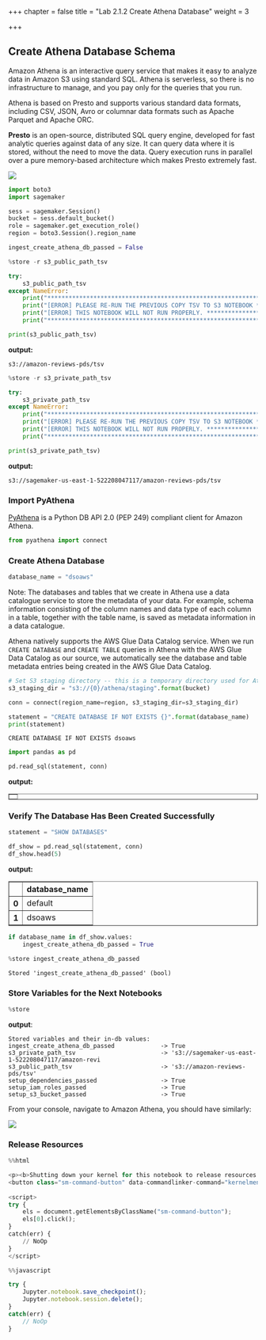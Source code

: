 +++
chapter = false
title = "Lab 2.1.2 Create Athena Database"
weight = 3

+++
## Create Athena Database Schema

Amazon Athena is an interactive query service that makes it easy to analyze data in Amazon S3 using standard SQL. Athena is serverless, so there is no infrastructure to manage, and you pay only for the queries that you run.

Athena is based on Presto and supports various standard data formats, including CSV, JSON, Avro or columnar data formats such as Apache Parquet and Apache ORC.

**Presto** is an open-source, distributed SQL query engine, developed for fast analytic queries against data of any size. It can query data where it is stored, without the need to move the data. Query execution runs in parallel over a pure memory-based architecture which makes Presto extremely fast.

![](https://raw.githubusercontent.com/smartworkz-kyriacos/data-science-on-aws/1bc7efe6931b75614b570f5f1c6f1c762abd8973/04_ingest/img/athena_setup.png)

```python
import boto3
import sagemaker

sess = sagemaker.Session()
bucket = sess.default_bucket()
role = sagemaker.get_execution_role()
region = boto3.Session().region_name
```

```python
ingest_create_athena_db_passed = False
```

```python
%store -r s3_public_path_tsv
```

```python
try:
    s3_public_path_tsv
except NameError:
    print("*****************************************************************************")
    print("[ERROR] PLEASE RE-RUN THE PREVIOUS COPY TSV TO S3 NOTEBOOK ******************")
    print("[ERROR] THIS NOTEBOOK WILL NOT RUN PROPERLY. ********************************")
    print("*****************************************************************************")
```

```python
print(s3_public_path_tsv)
```

**output:**

    s3://amazon-reviews-pds/tsv

```python
%store -r s3_private_path_tsv
```

```python
try:
    s3_private_path_tsv
except NameError:
    print("*****************************************************************************")
    print("[ERROR] PLEASE RE-RUN THE PREVIOUS COPY TSV TO S3 NOTEBOOK ******************")
    print("[ERROR] THIS NOTEBOOK WILL NOT RUN PROPERLY. ********************************")
    print("*****************************************************************************")
```

```python
print(s3_private_path_tsv)
```

**output:**

    s3://sagemaker-us-east-1-522208047117/amazon-reviews-pds/tsv

### Import PyAthena

[PyAthena](https://pypi.org/project/PyAthena/) is a Python DB API 2.0 (PEP 249) compliant client for Amazon Athena.

```python
from pyathena import connect
```

### Create Athena Database

```python
database_name = "dsoaws"
```

Note: The databases and tables that we create in Athena use a data catalogue service to store the metadata of your data. For example, schema information consisting of the column names and data type of each column in a table, together with the table name, is saved as metadata information in a data catalogue.

Athena natively supports the AWS Glue Data Catalog service. When we run `CREATE DATABASE` and `CREATE TABLE` queries in Athena with the AWS Glue Data Catalog as our source, we automatically see the database and table metadata entries being created in the AWS Glue Data Catalog.

```python
# Set S3 staging directory -- this is a temporary directory used for Athena queries
s3_staging_dir = "s3://{0}/athena/staging".format(bucket)
```

```python
conn = connect(region_name=region, s3_staging_dir=s3_staging_dir)
```

```python
statement = "CREATE DATABASE IF NOT EXISTS {}".format(database_name)
print(statement)
```

    CREATE DATABASE IF NOT EXISTS dsoaws

```python
import pandas as pd

pd.read_sql(statement, conn)
```

**output:**

<div>
<style scoped>
.dataframe tbody tr th:only-of-type {
vertical-align: middle;
}

    .dataframe tbody tr th {
        vertical-align: top;
    }
    
    .dataframe thead th {
        text-align: right;
    }

**output:**

</style>

<table border="1" class="dataframe">
<thead>
<tr style="text-align: right;">
<th></th>
</tr>
</thead>
<tbody>
</tbody>
</table>

</div>

### Verify The Database Has Been Created Successfully

```python
statement = "SHOW DATABASES"

df_show = pd.read_sql(statement, conn)
df_show.head(5)
```

**output:**

<div>
<style scoped>
.dataframe tbody tr th:only-of-type {
vertical-align: middle;
}

    .dataframe tbody tr th {
        vertical-align: top;
    }
    
    .dataframe thead th {
        text-align: right;
    }

**output:**

</style>

<table border="1" class="dataframe">
<thead>
<tr style="text-align: right;">
<th></th>
<th>database_name</th>
</tr>
</thead>
<tbody>
<tr>
<th>0</th>
<td>default</td>
</tr>
<tr>
<th>1</th>
<td>dsoaws</td>
</tr>
</tbody>
</table>

</div>

```python
if database_name in df_show.values:
    ingest_create_athena_db_passed = True
```

```python
%store ingest_create_athena_db_passed
```

    Stored 'ingest_create_athena_db_passed' (bool)

### Store Variables for the Next Notebooks

```python
%store
```

**output**:

    Stored variables and their in-db values:
    ingest_create_athena_db_passed             -> True
    s3_private_path_tsv                        -> 's3://sagemaker-us-east-1-522208047117/amazon-revi
    s3_public_path_tsv                         -> 's3://amazon-reviews-pds/tsv'
    setup_dependencies_passed                  -> True
    setup_iam_roles_passed                     -> True
    setup_s3_bucket_passed                     -> True

From your console, navigate to Amazon Athena, you should have similarly:

![](/images/dsoaws.png)

### Release Resources

```python
%%html

<p><b>Shutting down your kernel for this notebook to release resources.</b></p>
<button class="sm-command-button" data-commandlinker-command="kernelmenu:shutdown" style="display:none;">Shutdown Kernel</button>
        
<script>
try {
    els = document.getElementsByClassName("sm-command-button");
    els[0].click();
}
catch(err) {
    // NoOp
}    
</script>
```

```javascript
%%javascript

try {
    Jupyter.notebook.save_checkpoint();
    Jupyter.notebook.session.delete();
}
catch(err) {
    // NoOp
}
```